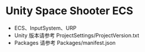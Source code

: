 # Unity Space Shooter ECS
- ECS、InputSystem、URP
- Unity 版本请参考 ProjectSettings/ProjectVersion.txt
- Packages 请参考 Packages/manifest.json
